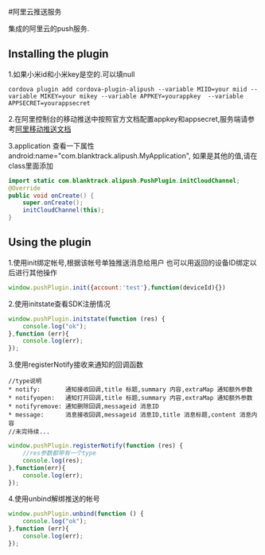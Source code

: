 #阿里云推送服务

集成的阿里云的push服务.

## Installing the plugin

1.如果小米id和小米key是空的.可以填null
```
cordova plugin add cordova-plugin-alipush --variable MIID=your miid --variable MIKEY=your mikey --variable APPKEY=yourappkey  --variable APPSECRET=yourappsecret
```

2.在阿里控制台的移动推送中按照官方文档配置appkey和appsecret,服务端请参考[阿里移动推送文档](https://help.aliyun.com/document_detail/48038.html?spm=5176.doc30066.6.591.hYl0WZ "移动推送文档")

3.application 查看一下属性 android:name="com.blanktrack.alipush.MyApplication",
    如果是其他的值,请在class里面添加
```java
import static com.blanktrack.alipush.PushPlugin.initCloudChannel;
@Override
public void onCreate() {
    super.onCreate();
    initCloudChannel(this);
}
```

## Using the plugin

1.使用init绑定帐号,根据该帐号单独推送消息给用户
也可以用返回的设备ID绑定以后进行其他操作
```javascript
window.pushPlugin.init({account:'test'},function(deviceId){})
```
2.使用initstate查看SDK注册情况
```javascript
window.pushPlugin.initstate(function (res) {
    console.log("ok");
},function (err){
    console.log(err);
});
```

3.使用registerNotify接收来通知的回调函数
```
//type说明
* notify:       通知接收回调,title 标题,summary 内容,extraMap 通知额外参数
* notifyopen:   通知打开回调,title 标题,summary 内容,extraMap 通知额外参数
* notifyremove: 通知删除回调,messageid 消息ID
* message:      消息接收回调,messageid 消息ID,title 消息标题,content 消息内容
//未完待续...
```

```javascript
window.pushPlugin.registerNotify(function (res) {
    //res参数都带有一个type
    console.log(res);
},function(err){
    console.log(err);
});
```

4.使用unbind解绑推送的帐号
```javascript
window.pushPlugin.unbind(function () {
    console.log("ok");
},function (err){
    console.log(err);
});
```